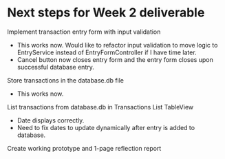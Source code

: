# Next steps for Week 2 deliverable
Implement transaction entry form with input validation  
* This works now. Would like to refactor input validation to move logic to EntryService instead of EntryFormController if I have time later.  
* Cancel button now closes entry form and the entry form closes upon successful database entry.  

Store transactions in the database.db file  
* This works now.  

List transactions from database.db in Transactions List TableView  
* Date displays correctly.  
* Need to fix dates to update dynamically after entry is added to database.  

Create working prototype and 1-page reflection report  